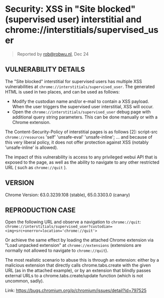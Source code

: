 # Security: XSS in "Site blocked" (supervised user) interstitial and chrome://interstitials/supervised_user

> Reported by rob@robwu.nl, Dec 24

## VULNERABILITY DETAILS

The "Site blocked" interstitial for supervised users has multiple XSS vulnerabilities at `chrome://interstitials/supervised_user`.
The generated HTML is used in two places, and can be used as follows:

- Modify the custodian name and/or e-mail to contain a XSS payload. When the user triggers the supervised user interstitial, XSS will occur.
- Open the `chrome://interstitials/supervised_user` debug page with additional query string parameters. This can be done manually or with a Chrome extension.

The Content-Security-Policy of interstitial pages is as follows [2]:
script-src `chrome://resources` 'self' 'unsafe-eval' 'unsafe-inline';
... and because of this very liberal policy, it does not offer protection against XSS (notably 'unsafe-inline' is allowed).

The impact of this vulnerability is access to any privileged webui API that is exposed to the page, as well as the ability to navigate to any other restricted URL ( such as `chrome://quit` ).

## VERSION

Chrome Version: 63.0.3239.108 (stable), 65.0.3303.0 (canary)

## REPRODUCTION CASE

Open the following URL and observe a navigation to `chrome://quit`:
`chrome://interstitials/supervised_user?custodian=<img+src+onerror=location='chrome://quit'>`

Or achieve the same effect by loading the attached Chrome extension via "Load unpacked extension" at `chrome://extensions` (extensions are normally not allowed to navigate to `chrome://quit`).

The most realistic scenario to abuse this is through an extension: either by a malicious extension that directly calls chrome.tabs.create with the given URL (as in the attached example), or by an extension that blindly passes external URLs to a chrome.tabs.create/update function (which is not uncommon, sadly).

Link: https://bugs.chromium.org/p/chromium/issues/detail?id=797525
